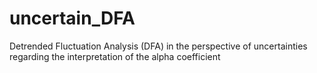 # uncertain_DFA
Detrended Fluctuation Analysis (DFA) in the perspective of uncertainties regarding the interpretation of the alpha coefficient

